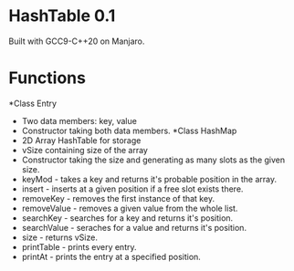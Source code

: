 # HashTable 0.1
Built with GCC9-C++20 on Manjaro.

# Functions
*Class Entry
  - Two data members: key, value
  - Constructor taking both data members.
*Class HashMap
  - 2D Array HashTable for storage
  - vSize containing size of the array
  - Constructor taking the size and generating as many slots as the given size.
  - keyMod - takes a key and returns it's probable position in the array.
  - insert - inserts at a given position if a free slot exists there.
  - removeKey - removes the first instance of that key.
  - removeValue - removes a given value from the whole list.
  - searchKey - searches for a key and returns it's position.
  - searchValue - seraches for a value and returns it's position.
  - size - returns vSize.
  - printTable - prints every entry.
  - printAt - prints the entry at a specified position.
  
